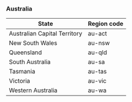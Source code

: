 ### Australia

| State                        | Region code |
| ---------------------------- | ----------- |
| Australian Capital Territory | au-act      |
| New South Wales              | au-nsw      |
| Queensland                   | au-qld      |
| South Australia              | au-sa       |
| Tasmania                     | au-tas      |
| Victoria                     | au-vic      |
| Western Australia            | au-wa       |
